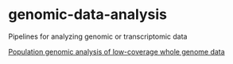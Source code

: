 # genomic-data-analysis
Pipelines for analyzing genomic or transcriptomic data

[Population genomic analysis of low-coverage whole genome data](https://github.com/therkildsen-lab/genomic-data-analysis/blob/master/lcwgs_data_analysis.md)
